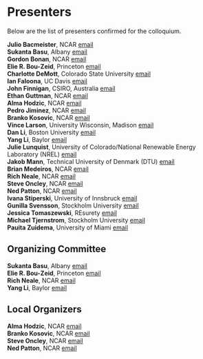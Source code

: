 # Presenters

Below are the list of presenters confirmed for the colloquium.


**Julio Bacmeister**, NCAR [email](mailto:juliob@ucar.edu) \
**Sukanta Basu**, Albany [email](mailto:sukanta.basu@gmail.com) \
**Gordon Bonan**, NCAR [email](mailto:bonan@ucar.edu) \
**Elie R. Bou-Zeid**, Princeton [email](mailto:ebouzeid@princeton.edu) \
**Charlotte DeMott**, Colorado State University [email](mailto:Charlotte.Demott@colostate.edu) \
**Ian Faloona**, UC Davis [email](mailto:icfaloona@ucdavis.edu) \
**John Finnigan**, CSIRO, Australia [email](mailto:john.finnigan@csiro.au) \
**Ethan Guttman**, NCAR [email](mailto:gutmann@ucar.edu) \
**Alma Hodzic**, NCAR [email](mailto:alma@ucar.edu) \
**Pedro Jiminez**, NCAR [email](mailto:jimenez@ucar.edu) \
**Branko Kosovic**, NCAR [email](mailto:branko@ucar.edu) \
**Vince Larson**, University Wisconsin, Madison [email](mailto:vlarson@uwm.edu) \
**Dan Li**, Boston University [email](mailto:lidan@bu.edu) \
**Yang Li**, Baylor [email](mailto:yang_li3@baylor.edu) \
**Julie Lunquist**, University of Colorado/National Renewable Energy Laboratory (NREL) [email](mailto:julie.lundquist@colorado.edu)  
**Jakob Mann**, Technical University of Denmark (DTU) [email](mailto:mjmsq@dtu.dk) \
**Brian Medeiros**, NCAR [email](mailto:brianpm@ucar.edu) \
**Rich Neale**, NCAR [email](mailto:rneale@ucar.edu) \
**Steve Oncley**, NCAR [email](mailto:oncley@ucar.edu) \
**Ned Patton**, NCAR [email](mailto:patton@ucar.edu) \
**Ivana Stiperski**, University of Innsbruck [email](mailto:ivana.stiperski@uibk.ac.at) \
**Gunilla Svensson**, Stockholm University [email](mailto:gunilla@misu.su.se) \
**Jessica Tomaszewski**, REsurety [email](mailto:jtomaszewski@resurety.com) \
**Michael Tjernstrom**, Stockholm University [email](mailto:michaelt@misu.su.se) \
**Pauita Zuidema**, University of Miami [email](mailto:pzuidema@miami.edu) 

## Organizing Committee

**Sukanta Basu**, Albany [email](mailto:sukanta.basu@gmail.com) \
**Elie R. Bou-Zeid**, Princeton [email](mailto:ebouzeid@princeton.edu) \
**Rich Neale**, NCAR [email](mailto:rneale@ucar.edu) \
**Yang Li**, Baylor [email](mailto:yang_li3@baylor.edu) 


## Local Organizers

**Alma Hodzic**, NCAR [email](mailto:alma@ucar.edu) \
**Branko Kosovic**, NCAR [email](mailto:branko@ucar.edu) \
**Steve Oncley**, NCAR [email](mailto:oncley@ucar.edu) \
**Ned Patton**, NCAR [email](mailto:patton@ucar.edu) 



